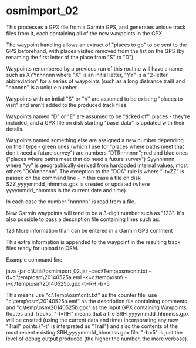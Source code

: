 osmimport_02
============
This processes a GPX file from a Garmin GPS, and generates unique track files from it, each containing all of
the new waypoints in the GPX.

The waypoint handling allows an extract of "places to go" to be sent to the GPS beforehand, with places visited
removed from the list on the GPS (by renaming the first letter of the place from "S" to "D").

Waypoints renumbered by a previous run of this routine will have a name such as XYYnnnnnn where "X" is an initial letter, "YY" is a "2-letter abbreviation" for a series of waypoints (such as a long distrance trail) and "nnnnnn" is a unique number.

Waypoints with an intiial "S" or "V" are assumed to be existing "places to visit" and aren't added to the produced track files.

Waypoints named "D" or "E" are assumed to be "ticked off" places - they're included, and a GPX file on disk starting "base_data" is updated with their details.

Waypoints named something else are assigned a new number depending on their type - green ones (which I use for "places where paths meet that don't need a future survey") are numbers "DTRnnnnnn"; red and blue ones ("places where paths meet that do need a future survey") Syynnnnnn, where "yy" is geographically derived from hardcoded internal values; most others "DOAnnnnnn".  The exception to the "DOA" rule is where "-t=ZZ" is passed on the command line - in this case a file on disk SZZ_yyyymmdd_hhmmss.gpx is created or updated (where yyyymmdd_hhmmss is the current date and time).

In each case the number "nnnnnn" is read from a file.

New Garmin waypoints will tend to be a 3-digit number such as "123".  It's also possible to pass a description file containing lines such as:

123 More information than can be entered in a Garmin GPS comment

This extra information is appended to the waypoint in the resulting track files ready for upload to OSM.

Example command line:

java -jar c:\Utils\osmimport_02.jar -c=c:\Temp\osm\cntr.txt -d=c:\temp\osm\20140525a.eml -k=c:\temp\osm\ -i=c:\temp\osm\20140525b.gpx -t=RH -b=5

This means use "c:\Temp\osm\cntr.txt" as the counter file, use "c:\temp\osm\20140525a.eml" as the description file containing comments and "c:\temp\osm\20140525b.gpx" as the input GPX containing Waypoints, Routes and Tracks.  "-t=RH" means that a file SRH_yyyymmdd_hhmmss.gpx will be created (using the current data and time) incorporating any new "Trail" points ("-t" is interpreted as "Trail") and also the contents of the most recent existing SRH_yyyymmdd_hhmmss.gpx file.  "-b=5" is just the level of debug output produced (the higher the number, the more verbose).

